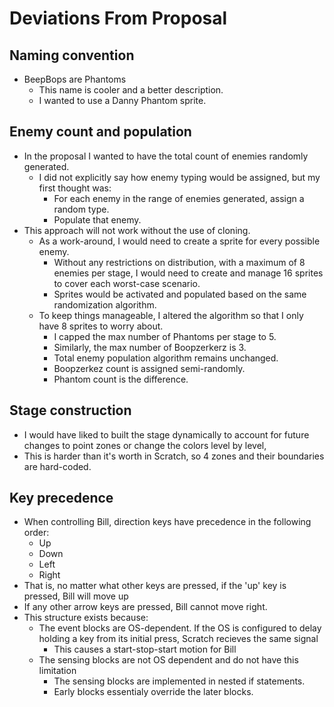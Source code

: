# Deviations From Proposal

## Naming convention
* BeepBops are Phantoms
    * This name is cooler and a better description.
    * I wanted to use a Danny Phantom sprite.

## Enemy count and population
* In the proposal I wanted to have the total count of enemies randomly generated.
    * I did not explicitly say how enemy typing would be assigned, but my first thought was:
        * For each enemy in the range of enemies generated, assign a random type.
        * Populate that enemy.
* This approach will not work without the use of cloning.
    * As a work-around, I would need to create a sprite for every possible enemy.
        * Without any restrictions on distribution, with a maximum of 8 enemies per stage, I would need to create and manage 16 sprites to cover each worst-case scenario.
        * Sprites would be activated and populated based on the same randomization algorithm.
    * To keep things manageable, I altered the algorithm so that I only have 8 sprites to worry about.
        * I capped the max number of Phantoms per stage to 5.
        * Similarly, the max number of Boopzerkerz is 3.
        * Total enemy population algorithm remains unchanged.
        * Boopzerkez count is assigned semi-randomly.
        * Phantom count is the difference.

## Stage construction
* I would have liked to built the stage dynamically to account for future changes to point zones or change the colors level by level,
* This is harder than it's worth in Scratch, so 4 zones and their boundaries are hard-coded.

## Key precedence
* When controlling Bill, direction keys have precedence in the following order:
    * Up
    * Down
    * Left
    * Right
* That is, no matter what other keys are pressed, if the 'up' key is pressed, Bill will move up
* If any other arrow keys are pressed, Bill cannot move right.
* This structure exists because:
    * The event blocks are OS-dependent. If the OS is configured to delay holding a key from its initial press, Scratch recieves the same signal
        * This causes a start-stop-start motion for Bill
    * The sensing blocks are not OS dependent and do not have this limitation
        * The sensing blocks are implemented in nested if statements.
        * Early blocks essentialy override the later blocks.
